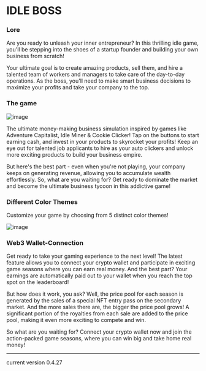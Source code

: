 # IDLE BOSS

### Lore

Are you ready to unleash your inner entrepreneur? In this thrilling idle game, you'll be stepping into the shoes of a startup founder and building your own business from scratch!

Your ultimate goal is to create amazing products, sell them, and hire a talented team of workers and managers to take care of the day-to-day operations. As the boss, you'll need to make smart business decisions to maximize your profits and take your company to the top.


### The game

![image](https://user-images.githubusercontent.com/109807794/235363615-f33789e6-63bf-44ce-ac24-bae800cbfd50.png)

The ultimate money-making business simulation inspired by games like Adventure Capitalist, Idle Miner & Cookie Clicker! Tap on the buttons to start earning cash, and invest in your products to skyrocket your profits! Keep an eye out for talented job applicants to hire as your auto clickers and unlock more exciting products to build your business empire.

But here's the best part - even when you're not playing, your company keeps on generating revenue, allowing you to accumulate wealth effortlessly. So, what are you waiting for? Get ready to dominate the market and become the ultimate business tycoon in this addictive game!

### Different Color Themes

Customize your game by choosing from 5 distinct color themes!

![image](https://user-images.githubusercontent.com/109807794/235363631-5f941836-741f-4005-b966-a70c14bd5e39.png)

### Web3 Wallet-Connection

Get ready to take your gaming experience to the next level! The latest feature allows you to connect your crypto wallet and participate in exciting game seasons where you can earn real money. And the best part? Your earnings are automatically paid out to your wallet when you reach the top spot on the leaderboard!

But how does it work, you ask? Well, the price pool for each season is generated by the sales of a special NFT entry pass on the secondary market. And the more sales there are, the bigger the price pool grows! A significant portion of the royalties from each sale are added to the price pool, making it even more exciting to compete and win.

So what are you waiting for? Connect your crypto wallet now and join the action-packed game seasons, where you can win big and take home real money!



---
current version 0.4.27
